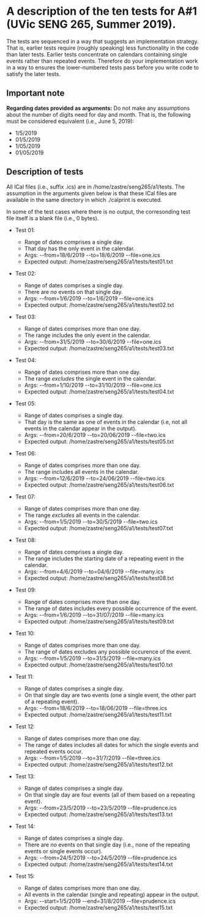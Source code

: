 # A description of the ten tests for A#1 (UVic SENG 265, Summer 2019).

The tests are sequenced in a way that suggests an implementation
strategy. That is, earlier tests require (roughly speaking) less
functionality in the code than later tests. Earlier tests concentrate
on calendars containing single events rather than repeated events.
Therefore do your implementation work in a way to ensures the
lower-numbered tests pass before you write code to satisfy the later
tests.


## Important note

**Regarding dates provided as arguments:** Do not make any
assumptions about the number of digits need for day and month. That
is, the following must be considered equivalent (i.e., June 5, 2019):
* 1/5/2019
* 01/5/2019
* 1/05/2019
* 01/05/2019


## Description of tests

All ICal files (i.e., suffix .ics) are in /home/zastre/seng265/a1/tests.
The assumption in the arguments given below is that these ICal files
are available in the same directory in which ./calprint is executed.

In some of the test cases where there is no output, the corresonding
test file itself is a blank file (i.e., 0 bytes).

* Test 01:
    * Range of dates comprises a single day.
    * That day has the only event in the calendar.
    * Args: --from=18/6/2019 --to=18/6/2019 --file=one.ics
    * Expected output: /home/zastre/seng265/a1/tests/test01.txt

* Test 02:
    * Range of dates comprises a single day.
    * There are _no_ events on that single day.
    * Args: --from=1/6/2019 --to=1/6/2019 --file=one.ics
    * Expected output: /home/zastre/seng265/a1/tests/test02.txt

* Test 03:
    * Range of dates comprises more than one day.
    * The range includes the only event in the calendar.
    * Args: --from=31/5/2019 --to=30/6/2019 --file=one.ics
    * Expected output: /home/zastre/seng265/a1/tests/test03.txt

* Test 04:
    * Range of dates comprises more than one day.
    * The range _excludes_ the single event in the calendar.
    * Args: --from=1/10/2019 --to=31/10/2019 --file=one.ics
    * Expected output: /home/zastre/seng265/a1/tests/test04.txt

* Test 05:
    * Range of dates comprises a single day.
    * That day is the same as one of events in the calendar (i.e,
      not all events in the calendar appear in the output).
    * Args: --from=20/6/2019 --to=20/06/2019 --file=two.ics
    * Expected output: /home/zastre/seng265/a1/tests/test05.txt

* Test 06:
    * Range of dates comprises more than one day.
    * The range includes all events in the calendar.
    * Args: --from=12/6/2019 --to=24/06/2019 --file=two.ics
    * Expected output: /home/zastre/seng265/a1/tests/test06.txt

* Test 07:
    * Range of dates comprises more than one day.
    * The range _excludes_ all events in the calendar.
    * Args: --from=1/5/2019 --to=30/5/2019 --file=two.ics
    * Expected output: /home/zastre/seng265/a1/tests/test07.txt

* Test 08:
    * Range of dates comprises a single day.
    * The range includes the starting date of a repeating
      event in the calendar.
    * Args: --from=4/6/2019 --to=04/6/2019 --file=many.ics
    * Expected output: /home/zastre/seng265/a1/tests/test08.txt

* Test 09:
    * Range of dates comprises more than one day.
    * The range of dates includes every possible occurrence of
      the event.
    * Args: --from=1/6/2019 --to=31/07/2019 --file=many.ics
    * Expected output: /home/zastre/seng265/a1/tests/test09.txt

* Test 10:
    * Range of dates comprises more than one day.
    * The range of dates excludes any possible occurence of the event.
    * Args: --from=1/5/2019 --to=31/5/2019 --file=many.ics
    * Expected output: /home/zastre/seng265/a1/tests/test10.txt

* Test 11:
    * Range of dates comprises a single day.
    * On that single day are two events (one a single event, the
      other part of a repeating event).
    * Args: --from=18/6/2019 --to=18/06/2019 --file=three.ics
    * Expected output: /home/zastre/seng265/a1/tests/test11.txt

* Test 12:
    * Range of dates comprises more than one day.
    * The range of dates includes all dates for which the single
      events and repeated events occur.
    * Args: --from=1/5/2019 --to=31/7/2019 --file=three.ics
    * Expected output: /home/zastre/seng265/a1/tests/test12.txt

* Test 13:
    * Range of dates comprises a single day.
    * On that single day are four events (all of them based on
      a repeating event).
    * Args: --from=23/5/2019 --to=23/5/2019 --file=prudence.ics
    * Expected output: /home/zastre/seng265/a1/tests/test13.txt

* Test 14:
    * Range of dates comprises a single day.
    * There are _no_ events on that single day (i.e., none of the
      repeating events or single events occur).
    * Args: --from=24/5/2019 --to=24/5/2019 --file=prudence.ics
    * Expected output: /home/zastre/seng265/a1/tests/test14.txt

* Test 15:
    * Range of dates comprises more than one day.
    * All events in the calendar (single and repeating) appear
      in the output.
    * Args: --start=1/5/2019 --end=31/8/2019 --file=prudence.ics
    * Expected output: /home/zastre/seng265/a1/tests/test15.txt
